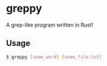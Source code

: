 # greppy
A grep-like program written in Rust!

## Usage

```bash
$ greppy [some_word] [some_file.txt]
```
